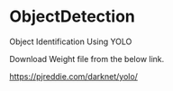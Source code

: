 # ObjectDetection
Object Identification Using YOLO

Download Weight file from the below link.

https://pjreddie.com/darknet/yolo/
